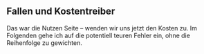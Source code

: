 ## Fallen und Kostentreiber
Das war die Nutzen Seite – wenden wir uns jetzt den Kosten zu. Im Folgenden gehe ich auf die potentiell teuren Fehler ein, ohne die Reihenfolge zu gewichten.